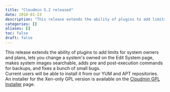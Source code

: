 ```yaml
---
title: "Cloudmin 5.2 released"
date: 2010-01-23
description: "This release extends the ability of plugins to add limits for system owners and plans, lets you..."
categories: []
aliases: []
toc: false
draft: false
---
```

This release extends the ability of plugins to add limits for system owners and plans, lets you change a system's owned on the Edit System page, makes system images searchable, adds pre and post-execution commands for backups, and fixes a bunch of small bugs. <br />
 Current users will be able to install it from our YUM and APT repositories. An installer for the Xen-only GPL version is available on the [Cloudmin GPL Installer][1] page.

  [1]: cinstall-xen.html
